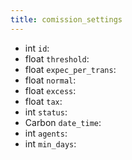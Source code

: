 ```yaml
---
title: comission_settings  
---
```


- int `id`:
- float `threshold`:
- float `expec_per_trans`:
- float `normal`:
- float `excess`:
- float `tax`:
- int `status`:
- Carbon `date_time`:
- int `agents`:
- int `min_days`:
